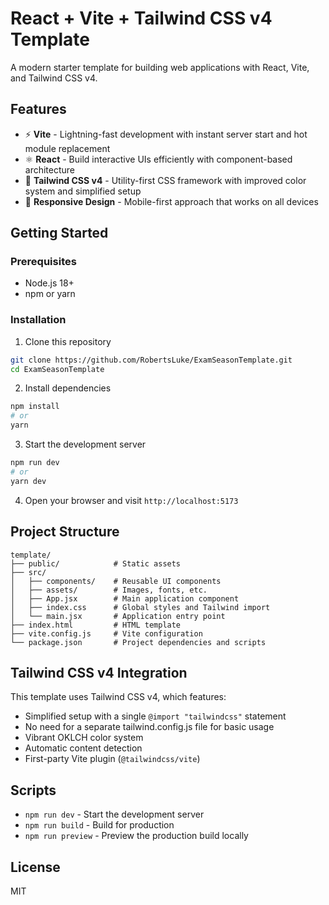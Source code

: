 # React + Vite + Tailwind CSS v4 Template

A modern starter template for building web applications with React, Vite, and Tailwind CSS v4.

## Features

- ⚡ **Vite** - Lightning-fast development with instant server start and hot module replacement
- ⚛️ **React** - Build interactive UIs efficiently with component-based architecture
- 🎨 **Tailwind CSS v4** - Utility-first CSS framework with improved color system and simplified setup
- 📱 **Responsive Design** - Mobile-first approach that works on all devices

## Getting Started

### Prerequisites

- Node.js 18+
- npm or yarn

### Installation

1. Clone this repository
```bash
git clone https://github.com/RobertsLuke/ExamSeasonTemplate.git
cd ExamSeasonTemplate
```

2. Install dependencies
```bash
npm install
# or
yarn
```

3. Start the development server
```bash
npm run dev
# or
yarn dev
```

4. Open your browser and visit `http://localhost:5173`

## Project Structure

```
template/
├── public/            # Static assets
├── src/
│   ├── components/    # Reusable UI components
│   ├── assets/        # Images, fonts, etc.
│   ├── App.jsx        # Main application component
│   ├── index.css      # Global styles and Tailwind import
│   └── main.jsx       # Application entry point
├── index.html         # HTML template
├── vite.config.js     # Vite configuration
└── package.json       # Project dependencies and scripts
```

## Tailwind CSS v4 Integration

This template uses Tailwind CSS v4, which features:

- Simplified setup with a single `@import "tailwindcss"` statement
- No need for a separate tailwind.config.js file for basic usage
- Vibrant OKLCH color system
- Automatic content detection
- First-party Vite plugin (`@tailwindcss/vite`)

## Scripts

- `npm run dev` - Start the development server
- `npm run build` - Build for production
- `npm run preview` - Preview the production build locally

## License

MIT